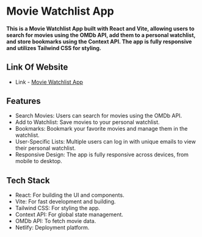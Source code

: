 # Movie Watchlist App
#### This is a Movie Watchlist App built with React and Vite, allowing users to search for movies using the OMDb API, add them to a personal watchlist, and store bookmarks using the Context API. The app is fully responsive and utilizes Tailwind CSS for styling.

## Link Of Website
- Link - [Movie Watchlist App](https://movie-watchlists-omdb.netlify.app/)

## Features
- Search Movies: Users can search for movies using the OMDb API.
- Add to Watchlist: Save movies to your personal watchlist.
- Bookmarks: Bookmark your favorite movies and manage them in the watchlist.
- User-Specific Lists: Multiple users can log in with unique emails to view their personal watchlist.
- Responsive Design: The app is fully responsive across devices, from mobile to desktop.
## Tech Stack
- React: For building the UI and components.
- Vite: For fast development and building.
- Tailwind CSS: For styling the app.
- Context API: For global state management.
- OMDb API: To fetch movie data.
- Netlify: Deployment platform.